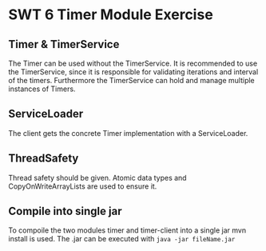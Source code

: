 # SWT 6 Timer Module Exercise

## Timer & TimerService
The Timer can be used without the TimerService. It is recommended to use the TimerService, since it is responsible for validating iterations and interval of the timers.
Furthermore the TimerService can hold and manage multiple instances of Timers.

## ServiceLoader
The client gets the concrete Timer implementation with a ServiceLoader.

## ThreadSafety
Thread safety should be given. Atomic data types and CopyOnWriteArrayLists are used to ensure it.

## Compile into single jar
To compoile the two modules timer and timer-client into a single jar mvn install is used.
The .jar can be executed with ``java -jar fileName.jar``
